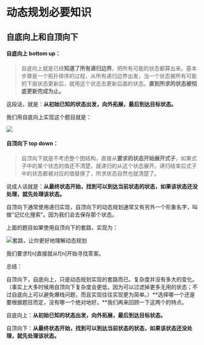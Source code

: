 # 动态规划必要知识

## **自底向上和自顶向下**

#### **自底向上 bottom up**：

> 自底向上就是已经**知道了所有递归边界**，把所有可能的状态都算出来。基本步骤是一个拓扑排序的过程，从所有递归边界出发，当一个状态被所有可能的下层状态更新后，就用这个状态去更新后面的状态。**直到所求的状态被彻底更新完成为止。**

这段话，就是：**从初始已知的状态出发，向外拓展，最后到达目标状态。**

我们用自底向上实现这个题目就是：

![](http://image99.360doc.com/DownloadImg/2016/09/0613/79485982_2)

#### **自顶向下 top down：**

> 自顶向下就是不考虑整个图结构，直接从**要求的状态开始展开式子**，如果式子中的某个状态的值还不清楚，就递归的从这个状态展开。递归结束后式子中的状态都被对应的值替换了，所求状态自然也就清楚了。

说成人话就是：**从最终状态开始，找到可以到达当前状态的状态，如果该状态还没处理，就先处理该状态。**

自顶向下通常使用递归实现，自顶向下的动态规划通常又有另外一个形象名字，叫做“记忆化搜索”。因为我们会去保存那个状态。

上面的题目如果使用自顶向下的套路，实现为：

![&#x5957;&#x8DEF;&#xFF0C;&#x8BA9;&#x4F60;&#x66F4;&#x597D;&#x5730;&#x7406;&#x89E3;&#x52A8;&#x6001;&#x89C4;&#x5212;](http://image99.360doc.com/DownloadImg/2016/09/0613/79485982_3)

我们要求f\[n\]直接就从f\[n\]开始寻找答案。

总结：

自顶向下，自底向上，只是动态规划实现的套路而已。复杂度并没有多大的变化。（事实上大多时候用自顶向下复杂度会更低，因为可以过滤掉更多无用的状态；不过自底向上可以避免爆栈问题，而且实现往往实现更为简单。）**选择哪一个还是要根据题目而定，没有哪一个绝对地好。**我们再来回顾一下这两个的特点。

自底向上：**从初始已知的状态出发，向外拓展，最后到达目标状态。**

自顶向下：**从最终状态开始，找到可以到达当前状态的状态，如果该状态还没处理，就先处理该状态。**

